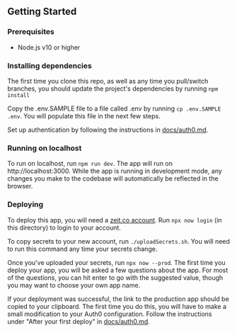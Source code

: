 ## Getting Started

### Prerequisites

- Node.js v10 or higher

### Installing dependencies

The first time you clone this repo, as well as any time you pull/switch branches, you should update the project's
dependencies by running `npm install`

Copy the .env.SAMPLE file to a file called .env by running `cp .env.SAMPLE .env`. You will populate this file in the
next few steps.

Set up authentication by following the instructions in [docs/auth0.md](./docs/auth0.md).

### Running on localhost

To run on localhost, run `npm run dev`. The app will run on http://localhost:3000. While the app is running in
development mode, any changes you make to the codebase will automatically be reflected in the browser.

### Deploying

To deploy this app, you will need a [zeit.co account](https://zeit.co/signup). Run `npx now login` (in this directory)
to login to your account.

To copy secrets to your new account, run `./uploadSecrets.sh`.
You will need to run this command any time your secrets change.

Once you've uploaded your secrets, run `npx now --prod`. The first time you deploy your app, you will be asked a few
questions about the app. For most of the questions, you can hit enter to go with the suggested value, though you may
want to choose your own app name.

If your deployment was successful, the link to the production app should be copied to your clipboard. The first time
you do this, you will have to make a small modification to your Auth0 configuration. Follow the instructions under
"After your first deploy" in [docs/auth0.md](./docs/auth0.md).
